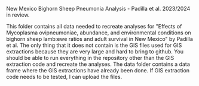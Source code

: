 New Mexico Bighorn Sheep Pneumonia Analysis - Padilla et al. 2023/2024 in review.

This folder contains all data needed to recreate analyses for "Effects of Mycoplasma ovipneumoniae, abundance, and environmental conditions on bighorn sheep lamb:ewe ratios and adult survival in New Mexico" by Padilla et al. The only thing that it does not contain is the GIS files used for GIS extractions because they are very large and hard to bring to github. You should be able to run everything in the repository other than the GIS extraction code and recreate the analyses. The data folder contains a data frame where the GIS extractions have already been done. If GIS extraction code needs to be tested, I can upload the files. 
